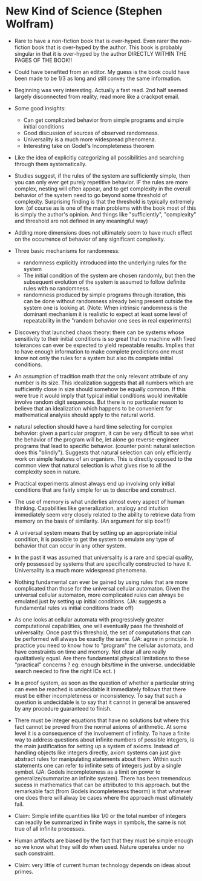 # New Kind of Science (Stephen Wolfram)

- Rare to have a non-fiction book that is over-hyped. Even rarer the non-fiction book that is over-hyped by the author.  This book is probably singular in that it is over-hyped by the author DIRECTLY WITHIN THE PAGES OF THE BOOK!!

- Could have benefited from an editor.  My guess is the book could have been made to be 1/3 as long and still convey the same information.

- Beginning was very interesting. Actually a fast read. 2nd half seemed largely disconnected from reality, read more like a crackpot email. 

- Some good insights:
  - Can get complicated behavior from simple programs and simple initial conditions
  - Good discussion of sources of observed randomness.
  - Universality is a much more widespread phenomena.
  - Interesting take on Godel's Incompleteness theorem


- Like the idea of explicitly categorizing all possibilities and searching through them systematically.

- Studies suggest, if the rules of the system are sufficiently simple, then you can only ever get purely repetitive behavior.
  IF the rules are more complex, nesting will often appear, and to get complexity in the overall behavior of the system need to go beyond some threshold of complexity.
  Surprising finding is that the threshold is typically extremely low. 
   (of course as is one of the main problems with the book most of this is simply the author's opinion. And things like "sufficiently", "complexity" and threshold are not defined in any meaningful way)


- Adding more dimensions does not ultimately seem to have much effect on the occurrence of behavior of any significant complexity.

- Three basic mechanisms for randomness:
  - randomness explicitly introduced into the underlying rules for the system
  - The initial condition of the system are chosen randomly, but then the subsequent evolution of the system is assumed to follow definite rules with no randomness.
  - randomness produced by simple programs through iteration, this can be done without randomness already being present outside the system one is looking at.
 (Note: When intrinsic randomness is the dominant mechanism it is realistic to expect at least some level of repeatability in the "random behavior one sees in real experiments)  

- Discovery that launched chaos theory: there can be systems whose sensitivity to their initial conditions is so great that no machine with fixed tolerances can ever be expected to yield repeatable results. Implies that to have enough information to make complete predictions one must know not only the rules for a system but also its complete initial conditions. 

- An assumption of tradition math that the only relevant attribute of any number is its size. This idealization suggests that all numbers which are sufficiently close in size should somehow be equally common. If this were true it would imply that typical initial conditions would inevitable involve random digit sequences. But there is no particular reason to believe that an idealization which happens to be convenient for mathematical analysis should apply to the natural world.

- natural selection should have a hard time selecting for complex behavior: given a particular program, it can be very difficult to see what the behavior of the program will be, let alone go reverse-engineer programs that lead to specific behavior. (counter point: natural selection does this "blindly"). Suggests that natural selection can only efficiently work on simple features of an organism.  This is directly opposed to the common view that natural selection is what gives rise to all the complexity seen in nature.  

- Practical experiments almost always end up involving only initial conditions that are fairly simple for us to describe and construct.

- The use of memory is what underlies almost every aspect of human thinking. Capabilities like generalization, analogy and intuition immediately seem very closely related to the ability to retrieve data from memory on the basis of similarity. (An argument for slip box!!!)

- A universal system means that by setting up an appropriate initial condition, it is possible to get the system to emulate any type of behavior that can occur in any other system.

- In the past it was assumed that universality is a rare and special quality, only possessed by systems that are specifically constructed to have it. Universality is a much more widespread phenomena.

- Nothing fundamental can ever be gained by using rules that are more complicated than those for the universal cellular automaton. Given the universal cellular automaton, more complicated rules can always be emulated just by setting up initial conditions. (JA: suggests a fundamental rules vs initial conditions trade off) 

- As one looks at cellular automata with progressively greater computational capabilities, one will eventually pass the threshold of universality. Once past this threshold, the set of computations that can be performed will always be exactly the same. (JA: agree in principle. In practice you need to know how to "program" the cellular automata, and have constraints on time and memory. Not clear all are really qualitatively equal. Are there fundamental physical limitations to these "practical" concerns ? eg: enough bits/time in the universe. undecidable search needed to fine the right ICs ect.  )  


- In a proof system, as soon as the question of whether a particular string can even be reached is undecidable it immediately follows that there must be either incompleteness or inconsistency. To say that such a question is undecidable is to say that it cannot in general be answered by any procedure guaranteed to finish.

- There must be integer equations that have no solutions but where this fact cannot be proved from the normal axioms of arithmetic. At some level it is a consequence of the involvement of infinity. To have a finite way to address questions about infinite numbers of possible integers, is the main justification for setting up a system of axioms.  Instead of handling objects like integers directly, axiom systems can just give abstract rules for manipulating statements about them. Within such statements one can refer to infinite sets of integers just by a single symbol. (JA: Godels incompleteness as a limit on power to generalize/summarize an infinite system). There has been tremendous sucess in mathematics that can be attributed to this approach. but the remarkable fact (from Godels incompleteness theorm) is that whatever one does there will alway be cases where the approach must ultimately fail. 

- Claim: Simple infiite quantities like 1/0 or the total number of integers can readily be summarized in finite ways in symbols, the same is not true of all infinite processes. 

- Human artifacts are biased by the fact that they must be simple enough so we know what they will do when used. Nature operates under no such constraint. 

- Claim: very little of current human technology depends on ideas about primes.